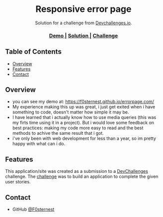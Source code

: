 <!-- Please update value in the {}  -->

<h1 align="center">Responsive error page</h1>

<div align="center">
   Solution for a challenge from  <a href="http://devchallenges.io" target="_blank">Devchallenges.io</a>.
</div>

<div align="center">
  <h3>
    <a href="https://{https://f0sternest.github.io/errorpage.com/}">
      Demo
    </a>
    <span> | </span>
    <a href="https://{https://github.com/f0sternest/errorpage.com}">
      Solution
    </a>
    <span> | </span>
    <a href="https://devchallenges.io/challenges/wBunSb7FPrIepJZAg0sY">
      Challenge
    </a>
  </h3>
</div>

<!-- TABLE OF CONTENTS -->

## Table of Contents

- [Overview](#overview)
- [Features](#features)
- [Contact](#contact)

<!-- OVERVIEW -->

## Overview

- you can see my demo at: https://f0sternest.github.io/errorpage.com/
- My experience making this up was great, i just get exited when i have something to code, doesn't matter how simple it may be.
- I have learned that i actually know how to use media queries (this was my firts time using it in a project). But i would love some feedback on best practices: making my code more easy to read and the best methods to achive the same result that i got.
- i've only been with web development for less than a year, so im pretty happy with what can i do.

## Features

<!-- List the features of your application or follow the template. Don't share the figma file here :) -->

This application/site was created as a submission to a [DevChallenges](https://devchallenges.io/challenges) challenge. The [challenge](https://devchallenges.io/challenges/wBunSb7FPrIepJZAg0sY) was to build an application to complete the given user stories.

## Contact

- GitHub [@F0sternest](https://{github.com/F0sternest})
